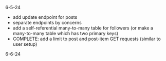 6-5-24

- add update endpoint for posts
- separate endpoints by concerns
- add a self-referential many-to-many table for followers (or make a many-to-many table which has two primary keys)
- COMPLETE: add a limit to post and post-item GET requests (similar to user setup)

6-6-24
